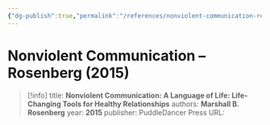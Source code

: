 ```yaml
---
{"dg-publish":true,"permalink":"/references/nonviolent-communication-rosenberg-2015/"}
---
```



# Nonviolent Communication – Rosenberg (2015)

> [!info]
> title: **Nonviolent Communication: A Language of Life: Life-Changing Tools for Healthy Relationships**
> authors: **Marshall B. Rosenberg**
> year: **2015**
> publisher: PuddleDancer Press
> URL: 



